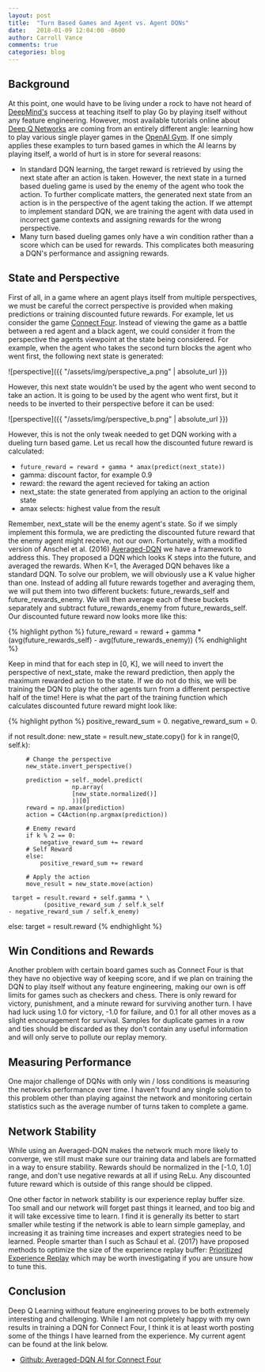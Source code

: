 ```yaml
---
layout: post
title:  "Turn Based Games and Agent vs. Agent DQNs"
date:   2018-01-09 12:04:00 -0600
author: Carroll Vance
comments: true
categories: blog
---
```

## Background
At this point, one would have to be living under a rock to have not heard of [DeepMind's][deepmind] success at teaching itself to play Go by playing itself without any feature engineering. However, most available tutorials online about [Deep Q Networks][dqn] are coming from an entirely different angle: learning how to play various single player games in the [OpenAI Gym][openai-gym]. If one simply applies these examples to turn based games in which the AI learns by playing itself, a world of hurt is in store for several reasons:

* In standard DQN learning, the target reward is retrieved by using the next state after an action is taken. However, the next state in a turned based dueling game is used by the enemy of the agent who took the action. To further complicate matters, the generated next state from an action is in the perspective of the agent taking the action. If we attempt to implement standard DQN, we are training the agent with data used in incorrect game contexts and assigning rewards for the wrong perspective.
* Many turn based dueling games only have a win condition rather than a score which can be used for rewards. This complicates both measuring a DQN's performance and assigning rewards.

## State and Perspective
First of all, in a game where an agent plays itself from multiple perspectives, we must be careful the correct perspective is provided when making predictions or training discounted future rewards. For example, let us consider the game [Connect Four][connect-four]. Instead of viewing the game as a battle between a red agent and a black agent, we could consider it from the perspective the agents viewpoint at the state being considered. For example, when the agent who takes the second turn blocks the agent who went first, the following next state is generated:

![perspective]({{ "/assets/img/perspective_a.png" | absolute_url }})

However, this next state wouldn't be used by the agent who went second to take an action. It is going to be used by the agent who went first, but it needs to be inverted to their perspective before it can be used:

![perspective]({{ "/assets/img/perspective_b.png" | absolute_url }})

However, this is not the only tweak needed to get DQN working with a dueling turn based game. Let us recall how the discounted future reward is calculated:
* `future_reward = reward + gamma * amax(predict(next_state))`
* gamma: discount factor, for example 0.9
* reward: the reward the agent recieved for taking an action
* next_state: the state generated from applying an action to the original state
* amax selects: highest value from the result

Remember, next_state will be the enemy agent's state. So if we simply implement this formula, we are predicting the discounted future reward that the enemy agent might receive, not our own. Fortunately, with a modified version of Anschel et al. (2016) [Averaged-DQN][averaged-dqn] we have a framework to address this. They proposed a DQN which looks K steps into the future, and averaged the rewards. When K=1, the Averaged DQN behaves like a standard DQN. To solve our problem, we will obviously use a K value higher than one. Instead of adding all future rewards together and averaging them, we will put them into two different buckets: future_rewards_self and future_rewards_enemy. We will then average each of these buckets separately and subtract future_rewards_enemy from future_rewards_self. Our discounted future reward now looks more like this:

{% highlight python %}
future_reward = reward + gamma * (avg(future_rewards_self)
                              - avg(future_rewards_enemy))
{% endhighlight %}


Keep in mind that for each step in [0, K], we will need to invert the perspective of next_state, make the reward prediction, then apply the maximum rewarded action to the state. If we do not do this, we will be training the DQN to play the other agents turn from a different perspective half of the time! Here is what the part of the training function which calculates discounted future reward might look like:

{% highlight python %}
 positive_reward_sum = 0.
 negative_reward_sum = 0.

 if not result.done:
     new_state = result.new_state.copy()
     for k in range(0, self.k):

         # Change the perspective
         new_state.invert_perspective()

         prediction = self._model.predict(
                      np.array(
                      [new_state.normalized()]
                      ))[0]
         reward = np.amax(prediction)
         action = C4Action(np.argmax(prediction))

         # Enemy reward
         if k % 2 == 0:
             negative_reward_sum += reward
         # Self Reward
         else:
             positive_reward_sum += reward

         # Apply the action
         move_result = new_state.move(action)

     target = result.reward + self.gamma * \
              (positive_reward_sum / self.k_self
    - negative_reward_sum / self.k_enemy)

 else:
     target = result.reward
{% endhighlight %}

## Win Conditions and Rewards
Another problem with certain board games such as Connect Four is that they have no objective way of keeping score, and if we plan on training the DQN to play itself without any feature engineering, making our own is off limits for games such as checkers and chess. There is only reward for victory, punishment, and a minute reward for surviving another turn. I have had luck using 1.0 for victory, -1.0 for failure, and 0.1 for all other moves as a slight encouragement for survival. Samples for duplicate games in a row and ties should be discarded as they don't contain any useful information and will only serve to pollute our replay memory.

## Measuring Performance
One major challenge of DQNs with only win / loss conditions is measuring the networks performance over time. I haven't found any single solution to this problem other than playing against the network and monitoring certain statistics such as the average number of turns taken to complete a game.

## Network Stability
While using an Averaged-DQN makes the network much more likely to converge, we still must make sure our training data and labels are formatted in a way to ensure stability. Rewards should be normalized in the [-1.0, 1.0] range, and don't use negative rewards at all if using ReLu. Any discounted future reward which is outside of this range should be clipped.

One other factor in network stability is our experience replay buffer size. Too small and our network will forget past things it learned, and too big and it will take excessive time to learn. I find it is generally its better to start smaller while testing if the network is able to learn simple gameplay, and increasing it as training time increases and expert strategies need to be learned. People smarter than I such as Schaul et al. (2017) have proposed methods to optimize the size of the experience replay buffer: [Prioritized Experience Replay][per] which may be worth investigating if you are unsure how to tune this.

## Conclusion
Deep Q Learning without feature engineering proves to be both extremely interesting and challenging. While I am not completely happy with my own results in training a DQN for Connect Four, I think it is at least worth posting some of the things I have learned from the experience. My current agent can be found at the link below.
* [Github: Averaged-DQN AI for Connect Four][dqn-connectfour]

[averaged-dqn]: https://arxiv.org/abs/1611.01929
[connect-four]: https://en.wikipedia.org/wiki/Connect_Four
[dqn-connectfour]: https://github.com/csvance/deep-learning-connect-four
[deepmind]: https://deepmind.com
[alphago]: https://deepmind.com/research/alphago/
[dqn]: https://deepmind.com/research/dqn/
[openai-gym]: https://github.com/openai/gym
[per]: https://arxiv.org/abs/1511.05952
